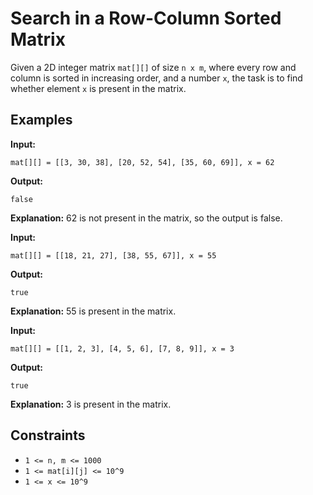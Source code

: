 # Search in a Row-Column Sorted Matrix

Given a 2D integer matrix `mat[][]` of size `n x m`, where every row and column is sorted in increasing order, and a number `x`, the task is to find whether element `x` is present in the matrix.

## Examples

**Input:** 
``` 
mat[][] = [[3, 30, 38], [20, 52, 54], [35, 60, 69]], x = 62 
```
**Output:** 
```
false
```
**Explanation:** 62 is not present in the matrix, so the output is false.

**Input:** 
``` 
mat[][] = [[18, 21, 27], [38, 55, 67]], x = 55 
```
**Output:** 
```
true
```
**Explanation:** 55 is present in the matrix.

**Input:** 
``` 
mat[][] = [[1, 2, 3], [4, 5, 6], [7, 8, 9]], x = 3 
```
**Output:** 
```
true
```
**Explanation:** 3 is present in the matrix.

## Constraints

- `1 <= n, m <= 1000`
- `1 <= mat[i][j] <= 10^9`
- `1 <= x <= 10^9`